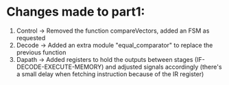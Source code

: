 # Changes made to part1:
1. Control -> Removed the function compareVectors, added an FSM as requested
2. Decode -> Added an extra module "equal_comparator" to replace the previous function
3. Dapath -> Added registers to hold the outputs between stages (IF-DECODE-EXECUTE-MEMORY) and adjusted signals accordingly
(there's a small delay when fetching instruction because of the IR register)
